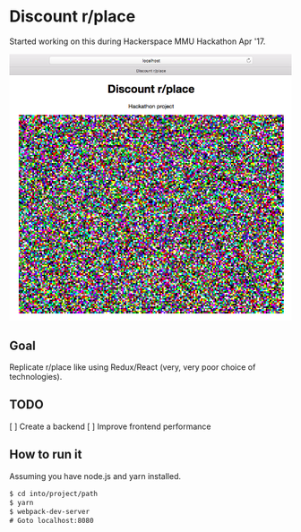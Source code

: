 # Discount r/place

Started working on this during Hackerspace MMU Hackathon Apr '17.

![Discount r/place screenshot](media/discount-rplace-screenshot.png)

## Goal
Replicate r/place like using Redux/React (very, very poor choice of technologies).

## TODO
[ ] Create a backend
[ ] Improve frontend performance

## How to run it

Assuming you have node.js and yarn installed.

```
$ cd into/project/path
$ yarn
$ webpack-dev-server
# Goto localhost:8080
```
